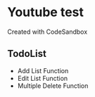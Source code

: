# Youtube test
Created with CodeSandbox

## TodoList
* Add List Function
* Edit List Function
* Multiple Delete Function
